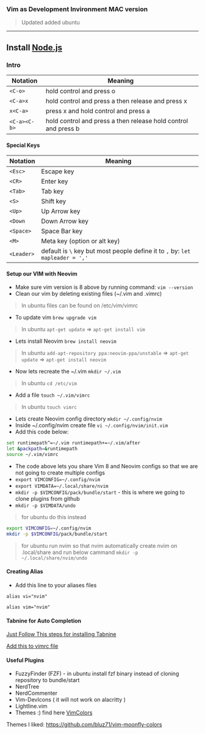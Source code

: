 ### Vim as Development Invironment MAC version

> Updated added ubuntu

---
Install [Node.js](https://nodejs.org/en/download/)
---

### Intro
| Notation |    Meaning   |
|----------|--------------|
| `<C-o>`    | hold control and press o |
| `<C-a>x` | hold control and press a then release and press x |
| `x<C-a>` | press x and hold control and press a |
| `<C-a><C-b>` | hold control and press a then release hold control and press b |

#### Special Keys
| Notation |    Meaning   |
|----------|--------------|
| `<Esc>` | Escape key |
| `<CR>` | Enter key |
| `<Tab>` | Tab key |
| `<S>` | Shift key |
| `<Up>` | Up Arrow key |
| `<Down` | Down Arrow key |
| `<Space>` | Space Bar key |
| `<M>` | Meta key (option or alt key) |
| `<Leader>` | default is `\` key but most people define it to `,` by: `let mapleader = ','` |

#### Setup our VIM with Neovim
- Make sure vim version is 8 above by running command: `vim --version`
- Clean our vim by deleting existing files (~/.vim and .vimrc)
> In ubuntu files can be found on /etc/vim/vimrc
- To update  vim `brew upgrade vim`
> In ubuntu `apt-get update` => `apt-get install vim`
- Lets install Neovim `brew install neovim`
> In ubuntu `add-apt-repository ppa:neovim-ppa/unstable` => `apt-get update` => `apt-get install neovim`
- Now lets recreate the ~/.vim `mkdir ~/.vim`
> In ubuntu `cd /etc/vim`
- Add a file `touch ~/.vim/vimrc`
> In ubuntu `touch vimrc`
- Lets create Neovim config directory `mkdir ~/.config/nvim`
- Inside ~/.config/nvim create file `vi ~/.config/nvim/init.vim`
- Add this code below:
```bash
set runtimepath^=~/.vim runtimepath+=~/.vim/after
let &packpath=&runtimepath
source ~/.vim/vimrc
```
- The code above lets you share Vim 8 and Neovim configs so that we are not going to create multiple configs
- `export VIMCONFIG=~/.config/nvim`
- `export VIMDATA=~/.local/share/nvim`
- `mkdir -p $VIMCONFIG/pack/bundle/start` - this is where we going to clone plugins from github
- `mkdir -p $VIMDATA/undo`

> for ubuntu do this instead
```bash
export VIMCONFIG=~/.config/nvim
mkdir -p $VIMCONFIG/pack/bundle/start
```
> for ubuntu run nvim so that nvim automatically create nvim on .local/share and run below cammand
`mkdir -p ~/.local/share/nvim/undo`

#### Creating Alias
- Add this line to your aliases files

`alias vi="nvim"`

`alias vim="nvim"`

#### Tabnine for Auto Completion
[Just Follow This steps for installing Tabnine](/install-coc.nvim.md)

[Add this to vimrc file](/tabNine)

#### Useful Plugins
- FuzzyFinder (FZF) - in ubuntu install fzf binary instead of cloning repository to bundle/start
- NerdTree
- NerdCommenter
- Vim-DevIcons ( it will not work on alacritty )
- Lightline.vim
- Themes :) find here [VimColors](https://vimcolors.com/)

Themes I liked:
https://github.com/bluz71/vim-moonfly-colors
